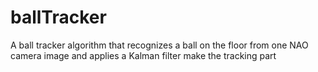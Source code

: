 ballTracker
===========

A ball tracker algorithm that recognizes a ball on the floor from one NAO camera image and applies a Kalman filter make the tracking part
